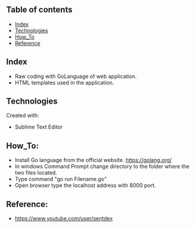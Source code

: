 ## Table of contents

* [Index](#index)
* [Technologies](#technologies)
* [How_To](#how_to)
* [Reference](#reference)

## Index

* Raw coding with GoLanguage of web application.
* HTML templates used in the application.

## Technologies
Created with:
* Sublime Text Editor

## How_To:
* Install Go language from the official website. https://golang.org/ 
* In windows Command Prompt change directory to the folder where the two files located.
* Type command "go run Filename.go"
* Open browser type the localhost address with 8000 port.

## Reference:
* https://www.youtube.com/user/sentdex
